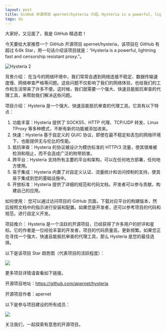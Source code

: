 ```yaml
---
layout: post
title: GitHub 开源项目 apernet/hysteria 介绍，Hysteria is a powerful, lightning fast and censorship resistant proxy.
tags: Go
---
```


大家好，又见面了，我是 GitHub 精选君！

今天要给大家推荐一个 GitHub 开源项目 apernet/hysteria，该项目在 GitHub 有超过 6.6k Star，用一句话介绍该项目就是：“Hysteria is a powerful, lightning fast and censorship resistant proxy.”。


![Hysteria 2](https://raw.githubusercontent.com/apernet/hysteria/master/logo.svg)









背景介绍：
在当今的网络环境中，我们常常会遇到网络连接不稳定、数据传输速度慢、网络审查严格等问题。这些问题不仅影响了我们的网络体验，也给我们的工作和生活带来了许多不便。这时候，我们就需要一个强大、快速且能抵抗审查的代理工具，来帮助我们解决这些问题。

项目介绍：
Hysteria 是一个强大、快速且能抵抗审查的代理工具。它具有以下特点：
1. 功能丰富：Hysteria 提供了 SOCKS5、HTTP 代理、TCP/UDP 转发、Linux TProxy 等多种模式，不断有新的功能被添加进来。
2. 快速：Hysteria 基于自定义的 QUIC 协议，即使在最不稳定和丢包的网络环境下，也能提供无与伦比的性能。
3. 抵抗审查：Hysteria 的协议被设计为模仿标准的 HTTP/3 流量，使其很难被检测和阻止，而不会造成广泛的附带损害。
4. 跨平台：Hysteria 支持所有主要的平台和架构，可以在任何地方部署，任何地方使用。
5. 易于集成：Hysteria 内置了对自定义认证、流量统计和访问控制的支持，使其易于集成到您的基础设施中。
6. 开放标准：Hysteria 提供了详细的规范和代码文档，开发者可以参与贡献，构建自己的应用。

如何使用：
您可以通过访问项目的 GitHub 页面，下载对应平台的构建版本，然后按照文档中的指示进行安装和配置。如果您是开发者，还可以参考项目的代码和规范，进行自定义开发。

项目推介：
Hysteria 是一个活跃的开源项目，已经获得了许多用户的好评和星标。它的作者是一位经验丰富的开发者，项目的代码质量高，更新频繁。如果您正在寻找一个强大、快速且能抵抗审查的代理工具，那么 Hysteria 是您的最佳选择。









以下是该项目 Star 趋势图（代表项目的活跃程度）：

![](https://api.star-history.com/svg?repos=apernet/hysteria&type=Timeline)

更多项目详情请查看如下链接。

开源项目地址：https://github.com/apernet/hysteria 

开源项目作者：apernet

以下是参与项目建设的所有成员：

![](https://contrib.rocks/image?repo=apernet/hysteria)

关注我们，一起探索有意思的开源项目。

